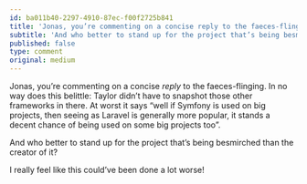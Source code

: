 ```yaml
---
id: ba011b40-2297-4910-87ec-f00f2725b841
title: 'Jonas, you’re commenting on a concise reply to the faeces-flinging.'
subtitle: 'And who better to stand up for the project that’s being besmirched than the creator of it?'
published: false
type: comment
original: medium
---
```




Jonas, you’re commenting on a concise *reply* to the faeces-flinging. In no way does this belittle: Taylor didn’t have to snapshot those other frameworks in there. At worst it says “well if Symfony is used on big projects, then seeing as Laravel is generally more popular, it stands a decent chance of being used on some big projects too”.

And who better to stand up for the project that’s being besmirched than the creator of it?

I really feel like this could’ve been done a lot worse!

